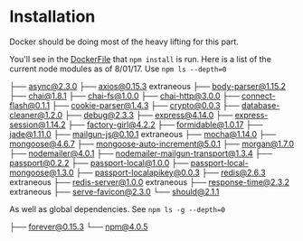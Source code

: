 # Installation

Docker should be doing most of the heavy lifting for this part.

You'll see in the [DockerFile](../DockerFile) that `npm install` is run.  Here is a list of the current node modules as of 8/01/17.  Use `npm ls --depth=0`

├── async@2.3.0
├── axios@0.15.3 extraneous
├── body-parser@1.15.2
├── chai@1.8.1
├── chai-fs@1.0.0
├── chai-http@3.0.0
├── connect-flash@0.1.1
├── cookie-parser@1.4.3
├── crypto@0.0.3
├── database-cleaner@1.2.0
├── debug@2.3.3
├── express@4.14.0
├── express-session@1.14.2
├── factory-girl@4.2.2
├── formidable@1.0.17
├── jade@1.11.0
├── mailgun-js@0.10.1 extraneous
├── mocha@1.14.0
├── mongoose@4.6.7
├── mongoose-auto-increment@5.0.1
├── morgan@1.7.0
├── nodemailer@4.0.1
├── nodemailer-mailgun-transport@1.3.4
├── passport@0.2.2
├── passport-local@1.0.0
├── passport-local-mongoose@1.3.0
├── passport-localapikey@0.0.3
├── redis@2.6.3 extraneous
├── redis-server@1.0.0 extraneous
├── response-time@2.3.2 extraneous
├── serve-favicon@2.3.0
└── should@2.1.1

As well as global dependencies.  See `npm ls -g --depth=0`

├── forever@0.15.3
└── npm@4.0.5
